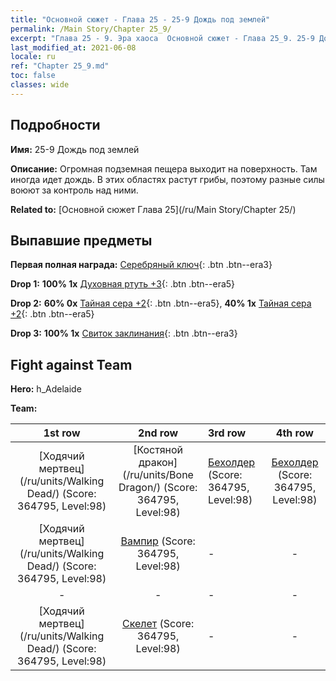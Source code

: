 ```yaml
---
title: "Основной сюжет - Глава 25 - 25-9 Дождь под землей"
permalink: /Main Story/Chapter 25_9/
excerpt: "Глава 25 - 9. Эра хаоса  Основной сюжет - Глава 25_9. 25-9 Дождь под землей"
last_modified_at: 2021-06-08
locale: ru
ref: "Chapter 25_9.md"
toc: false
classes: wide
---
```


## Подробности

 **Имя:** 25-9 Дождь под землей

 **Описание:** Огромная подземная пещера выходит на поверхность. Там иногда идет дождь. В этих областях растут грибы, поэтому разные силы воюют за контроль над ними.

 **Related to:** [Основной сюжет Глава 25](/ru/Main Story/Chapter 25/)

## Выпавшие предметы

 **Первая полная награда:** [Серебряный ключ](/ItemsRU/con_693/){: .btn .btn--era3}

 **Drop 1:** **100% 1x** [Духовная ртуть +3](/ItemsRU/mat_84/){: .btn .btn--era5}

 **Drop 2:** **60% 0x** [Тайная сера +2](/ItemsRU/mat_78/){: .btn .btn--era5}, **40% 1x** [Тайная сера +2](/ItemsRU/mat_78/){: .btn .btn--era5}

 **Drop 3:** **100% 1x** [Свиток заклинания](/ItemsRU/con_694/){: .btn .btn--era3}


## Fight against Team
 **Hero:** h_Adelaide

 **Team:**


  | 1st row | 2nd row | 3rd row | 4th row |
  |:----:|:----:|:----|:----:|
  | [Ходячий мертвец](/ru/units/Walking Dead/) (Score: 364795, Level:98)  | [Костяной дракон](/ru/units/Bone Dragon/) (Score: 364795, Level:98)  | [Бехолдер](/ru/units/Beholder/) (Score: 364795, Level:98)  | [Бехолдер](/ru/units/Beholder/) (Score: 364795, Level:98)  |
  | [Ходячий мертвец](/ru/units/Walking Dead/) (Score: 364795, Level:98)  | [Вампир](/ru/units/Vampire/) (Score: 364795, Level:98)  | - | - |
  | - | - | - | - |
  | [Ходячий мертвец](/ru/units/Walking Dead/) (Score: 364795, Level:98)  | [Скелет](/ru/units/Skeleton/) (Score: 364795, Level:98)  | - | - |


